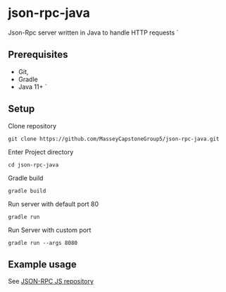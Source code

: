 # json-rpc-java

Json-Rpc server written in Java to handle HTTP requests
`

## Prerequisites

* Git,
* Gradle
* Java 11+
  `

## Setup

Clone repository

    git clone https://github.com/MasseyCapstoneGroup5/json-rpc-java.git

Enter Project directory

    cd json-rpc-java

Gradle build

    gradle build

Run server with default port 80

    gradle run

Run Server with custom port

	gradle run --args 8080


## Example usage
See [JSON-RPC JS repository](https://github.com/MasseyCapstoneGroup5/json-rpc-js-sdk)
